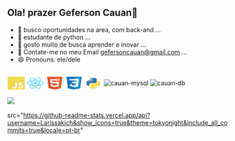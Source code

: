## Ola! prazer Geferson Cauan👋

- 🔭 busco oportunidades na area, com back-and ...
- 🌱 estudante de python ...
- 👯 gosto muito de busca aprender e inovar ...
- 💬 Contate-me no meu Email gefersoncauan@gmail.com ...
- 😄 Pronouns: ele/dele
<div style="display: inline_block"><br>
  <img align="center" alt="cauan-Js" height="30" width="40" src="https://raw.githubusercontent.com/devicons/devicon/master/icons/javascript/javascript-plain.svg">
  <img align="center" alt="cauan-React" height="30" width="40" src="https://raw.githubusercontent.com/devicons/devicon/master/icons/react/react-original.svg">
  <img align="center" alt="cauan-HTML" height="30" width="40" src="https://raw.githubusercontent.com/devicons/devicon/master/icons/html5/html5-original.svg">
  <img align="center" alt="cauan-CSS" height="30" width="40" src="https://raw.githubusercontent.com/devicons/devicon/master/icons/css3/css3-original.svg">
  <img align="center" alt="cauan-Python" height="30" width="40" src="https://raw.githubusercontent.com/devicons/devicon/master/icons/python/python-original.svg">
  <img align="center" alt="cauan-mysql" height="30" width="40" src="https://cdn.jsdelivr.net/gh/devicons/devicon@latest/icons/mysql/mysql-original-wordmark.svg" />
  <img align="center" alt="cauan-db" height="30" width="40" src="https://cdn.jsdelivr.net/gh/devicons/devicon@latest/icons/mongodb/mongodb-original-wordmark.svg" />   
</div>

<br>
<div
 <a href="https://www.linkedin.com/in/geferson-cauan-878bb0299/" target="_blank"><img src="https://img.shields.io/badge/-LinkedIn-%230077B5?style=for-the-badge&logo=linkedin&logoColor=white" target="_blank"></a> 
</div>
 
 src="https://github-readme-stats.vercel.app/api?username=Larissakich&show_icons=true&theme=tokyonight&include_all_commits=true&locale=pt-br" 
